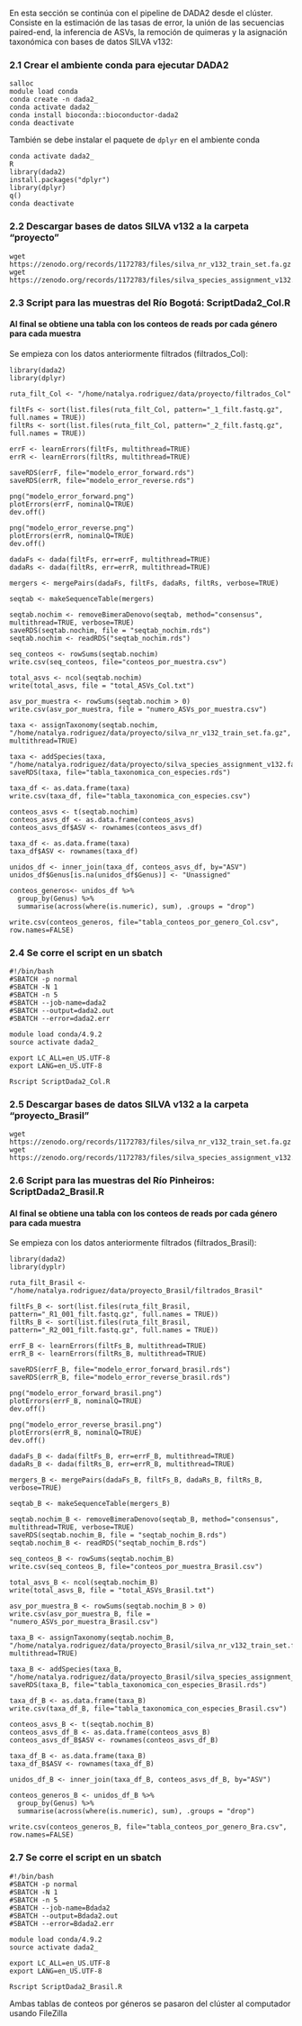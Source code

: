 En esta sección se continúa con el pipeline de DADA2 desde el clúster. Consiste en la estimación de las tasas de error, la unión de las secuencias paired-end, la inferencia de ASVs, la remoción de quimeras y la asignación taxonómica con bases de datos SILVA v132:

### 2.1 Crear el ambiente conda para ejecutar DADA2

```
salloc
module load conda
conda create -n dada2_
conda activate dada2_
conda install bioconda::bioconductor-dada2
conda deactivate
```
También se debe instalar el paquete de `dplyr` en el ambiente conda
```
conda activate dada2_
R
library(dada2)
install.packages("dplyr")
library(dplyr)
q()
conda deactivate
```

### 2.2 Descargar bases de datos SILVA v132 a la carpeta “proyecto”
```
wget https://zenodo.org/records/1172783/files/silva_nr_v132_train_set.fa.gz
wget https://zenodo.org/records/1172783/files/silva_species_assignment_v132.fa.gz 
```
### 2.3 Script para las muestras del Río Bogotá: ScriptDada2_Col.R
#### Al final se obtiene una tabla con los conteos de reads por cada género para cada muestra

Se empieza con los datos anteriormente filtrados (filtrados_Col):
```
library(dada2)
library(dplyr)

ruta_filt_Col <- "/home/natalya.rodriguez/data/proyecto/filtrados_Col"

filtFs <- sort(list.files(ruta_filt_Col, pattern="_1_filt.fastq.gz", full.names = TRUE))
filtRs <- sort(list.files(ruta_filt_Col, pattern="_2_filt.fastq.gz", full.names = TRUE))

errF <- learnErrors(filtFs, multithread=TRUE)
errR <- learnErrors(filtRs, multithread=TRUE)

saveRDS(errF, file="modelo_error_forward.rds")
saveRDS(errR, file="modelo_error_reverse.rds")

png("modelo_error_forward.png")
plotErrors(errF, nominalQ=TRUE)
dev.off()

png("modelo_error_reverse.png")
plotErrors(errR, nominalQ=TRUE)
dev.off()

dadaFs <- dada(filtFs, err=errF, multithread=TRUE)
dadaRs <- dada(filtRs, err=errR, multithread=TRUE)

mergers <- mergePairs(dadaFs, filtFs, dadaRs, filtRs, verbose=TRUE)

seqtab <- makeSequenceTable(mergers)

seqtab.nochim <- removeBimeraDenovo(seqtab, method="consensus", multithread=TRUE, verbose=TRUE)
saveRDS(seqtab.nochim, file = "seqtab_nochim.rds")
seqtab.nochim <- readRDS("seqtab_nochim.rds")

seq_conteos <- rowSums(seqtab.nochim)
write.csv(seq_conteos, file="conteos_por_muestra.csv")

total_asvs <- ncol(seqtab.nochim)
write(total_asvs, file = "total_ASVs_Col.txt")

asv_por_muestra <- rowSums(seqtab.nochim > 0)
write.csv(asv_por_muestra, file = "numero_ASVs_por_muestra.csv")

taxa <- assignTaxonomy(seqtab.nochim, "/home/natalya.rodriguez/data/proyecto/silva_nr_v132_train_set.fa.gz", multithread=TRUE)

taxa <- addSpecies(taxa, "/home/natalya.rodriguez/data/proyecto/silva_species_assignment_v132.fa.gz")
saveRDS(taxa, file="tabla_taxonomica_con_especies.rds")

taxa_df <- as.data.frame(taxa)
write.csv(taxa_df, file="tabla_taxonomica_con_especies.csv")

conteos_asvs <- t(seqtab.nochim)
conteos_asvs_df <- as.data.frame(conteos_asvs)
conteos_asvs_df$ASV <- rownames(conteos_asvs_df)

taxa_df <- as.data.frame(taxa)
taxa_df$ASV <- rownames(taxa_df)

unidos_df <- inner_join(taxa_df, conteos_asvs_df, by="ASV")
unidos_df$Genus[is.na(unidos_df$Genus)] <- "Unassigned"

conteos_generos<- unidos_df %>%
  group_by(Genus) %>%
  summarise(across(where(is.numeric), sum), .groups = "drop")

write.csv(conteos_generos, file="tabla_conteos_por_genero_Col.csv", row.names=FALSE)
```
### 2.4 Se corre el script en un sbatch

```
#!/bin/bash
#SBATCH -p normal
#SBATCH -N 1
#SBATCH -n 5
#SBATCH --job-name=dada2
#SBATCH --output=dada2.out
#SBATCH --error=dada2.err

module load conda/4.9.2
source activate dada2_

export LC_ALL=en_US.UTF-8
export LANG=en_US.UTF-8

Rscript ScriptDada2_Col.R
```
### 2.5 Descargar bases de datos SILVA v132 a la carpeta “proyecto_Brasil”
```
wget https://zenodo.org/records/1172783/files/silva_nr_v132_train_set.fa.gz
wget https://zenodo.org/records/1172783/files/silva_species_assignment_v132.fa.gz 
```
### 2.6 Script para las muestras del Río Pinheiros: ScriptDada2_Brasil.R
#### Al final se obtiene una tabla con los conteos de reads por cada género para cada muestra
Se empieza con los datos anteriormente filtrados  (filtrados_Brasil):

```
library(dada2)
library(dyplr)

ruta_filt_Brasil <- "/home/natalya.rodriguez/data/proyecto_Brasil/filtrados_Brasil"

filtFs_B <- sort(list.files(ruta_filt_Brasil, pattern="_R1_001_filt.fastq.gz", full.names = TRUE))
filtRs_B <- sort(list.files(ruta_filt_Brasil, pattern="_R2_001_filt.fastq.gz", full.names = TRUE))

errF_B <- learnErrors(filtFs_B, multithread=TRUE)
errR_B <- learnErrors(filtRs_B, multithread=TRUE)

saveRDS(errF_B, file="modelo_error_forward_brasil.rds")
saveRDS(errR_B, file="modelo_error_reverse_brasil.rds")

png("modelo_error_forward_brasil.png")
plotErrors(errF_B, nominalQ=TRUE)
dev.off()

png("modelo_error_reverse_brasil.png")
plotErrors(errR_B, nominalQ=TRUE)
dev.off()

dadaFs_B <- dada(filtFs_B, err=errF_B, multithread=TRUE)
dadaRs_B <- dada(filtRs_B, err=errR_B, multithread=TRUE)

mergers_B <- mergePairs(dadaFs_B, filtFs_B, dadaRs_B, filtRs_B, verbose=TRUE)

seqtab_B <- makeSequenceTable(mergers_B)

seqtab.nochim_B <- removeBimeraDenovo(seqtab_B, method="consensus", multithread=TRUE, verbose=TRUE)
saveRDS(seqtab.nochim_B, file = "seqtab_nochim_B.rds")
seqtab.nochim_B <- readRDS("seqtab_nochim_B.rds")

seq_conteos_B <- rowSums(seqtab.nochim_B)
write.csv(seq_conteos_B, file="conteos_por_muestra_Brasil.csv")

total_asvs_B <- ncol(seqtab.nochim_B)
write(total_asvs_B, file = "total_ASVs_Brasil.txt")

asv_por_muestra_B <- rowSums(seqtab.nochim_B > 0)
write.csv(asv_por_muestra_B, file = "numero_ASVs_por_muestra_Brasil.csv")

taxa_B <- assignTaxonomy(seqtab.nochim_B, "/home/natalya.rodriguez/data/proyecto_Brasil/silva_nr_v132_train_set.fa.gz", multithread=TRUE)

taxa_B <- addSpecies(taxa_B, "/home/natalya.rodriguez/data/proyecto_Brasil/silva_species_assignment_v132.fa.gz")
saveRDS(taxa_B, file="tabla_taxonomica_con_especies_Brasil.rds")

taxa_df_B <- as.data.frame(taxa_B)
write.csv(taxa_df_B, file="tabla_taxonomica_con_especies_Brasil.csv")

conteos_asvs_B <- t(seqtab.nochim_B)
conteos_asvs_df_B <- as.data.frame(conteos_asvs_B)
conteos_asvs_df_B$ASV <- rownames(conteos_asvs_df_B)

taxa_df_B <- as.data.frame(taxa_B)
taxa_df_B$ASV <- rownames(taxa_df_B)

unidos_df_B <- inner_join(taxa_df_B, conteos_asvs_df_B, by="ASV")

conteos_generos_B <- unidos_df_B %>%
  group_by(Genus) %>%
  summarise(across(where(is.numeric), sum), .groups = "drop")

write.csv(conteos_generos_B, file="tabla_conteos_por_genero_Bra.csv", row.names=FALSE)
```
### 2.7 Se corre el script en un sbatch

```
#!/bin/bash
#SBATCH -p normal
#SBATCH -N 1
#SBATCH -n 5
#SBATCH --job-name=Bdada2
#SBATCH --output=Bdada2.out
#SBATCH --error=Bdada2.err

module load conda/4.9.2
source activate dada2_

export LC_ALL=en_US.UTF-8
export LANG=en_US.UTF-8

Rscript ScriptDada2_Brasil.R
```
Ambas tablas de conteos por géneros se pasaron del clúster al computador usando FileZilla
